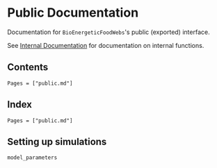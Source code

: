 # Public Documentation

Documentation for `BioEnergeticFoodWebs`'s public (exported) interface.

See [Internal Documentation](@ref) for documentation on internal functions.

## Contents

```@contents
Pages = ["public.md"]
```

## Index

```@index
Pages = ["public.md"]
```

## Setting up simulations

```@docs
model_parameters
```

